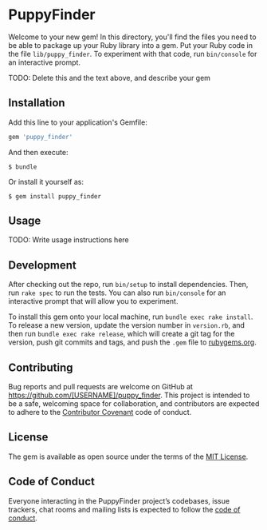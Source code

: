 # PuppyFinder

Welcome to your new gem! In this directory, you'll find the files you need to be able to package up your Ruby library into a gem. Put your Ruby code in the file `lib/puppy_finder`. To experiment with that code, run `bin/console` for an interactive prompt.

TODO: Delete this and the text above, and describe your gem

## Installation

Add this line to your application's Gemfile:

```ruby
gem 'puppy_finder'
```

And then execute:

    $ bundle

Or install it yourself as:

    $ gem install puppy_finder

## Usage

TODO: Write usage instructions here

## Development

After checking out the repo, run `bin/setup` to install dependencies. Then, run `rake spec` to run the tests. You can also run `bin/console` for an interactive prompt that will allow you to experiment.

To install this gem onto your local machine, run `bundle exec rake install`. To release a new version, update the version number in `version.rb`, and then run `bundle exec rake release`, which will create a git tag for the version, push git commits and tags, and push the `.gem` file to [rubygems.org](https://rubygems.org).

## Contributing

Bug reports and pull requests are welcome on GitHub at https://github.com/[USERNAME]/puppy_finder. This project is intended to be a safe, welcoming space for collaboration, and contributors are expected to adhere to the [Contributor Covenant](http://contributor-covenant.org) code of conduct.

## License

The gem is available as open source under the terms of the [MIT License](https://opensource.org/licenses/MIT).

## Code of Conduct

Everyone interacting in the PuppyFinder project’s codebases, issue trackers, chat rooms and mailing lists is expected to follow the [code of conduct](https://github.com/[USERNAME]/puppy_finder/blob/master/CODE_OF_CONDUCT.md).
